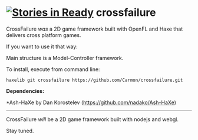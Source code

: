 [![Stories in Ready](https://badge.waffle.io/Carmon/crossfailure.png?label=ready&title=Ready)](https://waffle.io/Carmon/crossfailure)
crossfailure
============

CrossFailure *was* a 2D game framework built with OpenFL and Haxe that delivers cross platform games.

If you want to use it that way:

Main structure is a Model-Controller framework.

To install, execute from command line:
	
	haxelib git crossfailure https://github.com/Carmon/crossfailure.git

**Dependencies:**

*Ash-HaXe by Dan Korostelev (https://github.com/nadako/Ash-HaXe)

_______________

CrossFailure *will* be a 2D game framework built with nodejs and webgl.

Stay tuned.
